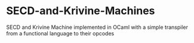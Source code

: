 # SECD-and-Krivine-Machines
SECD and Krivine Machine implemented in OCaml with a simple transpiler from a functional language to their opcodes
